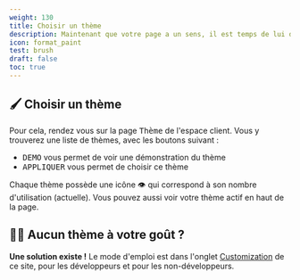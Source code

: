 ```yaml
---
weight: 130
title: Choisir un thème
description: Maintenant que votre page a un sens, il est temps de lui donner du style !
icon: format_paint
test: brush
draft: false
toc: true
---
```

## 🖌 Choisir un thème 
Pour cela, rendez vous sur la page <kbd>Thème</kbd> de l'espace client. Vous y trouverez une liste de thèmes, avec les boutons suivant :

- <kbd>DEMO</kbd> vous permet de voir une démonstration du thème
- <kbd>APPLIQUER</kbd> vous permet de choisir ce thème

Chaque thème possède une icône 👁 qui correspond à son nombre d'utilisation (actuelle). Vous pouvez aussi voir votre thème actif en haut de la page.

## 😶‍🌫️ Aucun thème à votre goût ? 

**Une solution existe !** Le mode d'emploi est dans l'onglet [Customization](/docs/custom) de ce site, pour les développeurs et pour les non-développeurs.